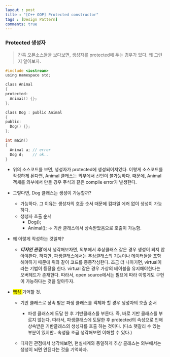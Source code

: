 ```yaml
---
layout : post
title : "[C++ OOP] Protected constructor"
tags : [Design Pattern]
comments: true
---
```

### Protected 생성자
> 간혹 오픈소스들을 보다보면, 생성자를 protected에 두는 경우가 있다. 왜 그런지 알아보자.

```c
#include <iostream>
using namespace std;

class Animal
{
protected:
  Animal() {};
};

class Dog : public Animal
{
public:
  Dog() {};
};

int main()
{
  Animal a; // error
  Dog d;    // ok..
}

```

- 위의 소스코드를 보면, 생성자가 protected에 생성되어져있다. 이렇게 소스코드를 작성하게 된다면, Animal 클래스는 외부에서 선언이 불가능하다. 때문에, Animal 객체를 외부에서 만들 경우 주석과 같은 compile error가 발생한다. 

- 그렇다면, Dog 클래스는 생성이 가능할까?
  - 가능하다. 그 이유는 생성자의 호출 순서 때문에 컴파일 에러 없이 생성이 가능하다.
  - 생성자 호출 순서
    - Dog();
    - Animal(); -> 기반 클래스에서 상속받았음으로 호출이 가능함.

- 왜 이렇게 작성하는 것일까?
  - ***디자인 관점*** 에서 생각해보자면, 외부에서 추상클래스 같은 경우 생성이 되지 않아야한다. 하지만, 파생클래스에서는 추상클래스의 기능이나 데이터들을 포함해야하기 때문에 위와 같이 코드를 종종작성한다. 조금 더 나아가면, virtual이라는 기법이 등장을 한다. virtual 같은 경우 가상의 테이블을 유지해야한다는 오버헤드가 존재한다. 따라서, open source에서는 필요에 따라 이렇게도 구현이 가능하다는 것을 알아두자.


- <mark> 핵심 </mark> 기억할 것.
  - 기반 클래스로 상속 받은 파생 클래스를 객체화 할 경우 생성자의 호출 순서
    - 파생 클래스에 도달 한 후 기반클래스를 부른다. 즉, 바로 기반 클래스를 부르지 않는다. 따라서, 파생클래스에 도달한 후 protected의 속성으로 인해 상속받은 기반클래스의 생성자를 호출 하는 것이다. (다소 햇갈리 수 있는 부분이 있지만.. 속성을 조금 생각해보면 이해할 수 있다.)

  - 디자인 관점에서 생각해보면, 현실세계와 동일하게 추상 클래스는 외부에서는 생성이 되면 안된다는 것을 기억하자. 
